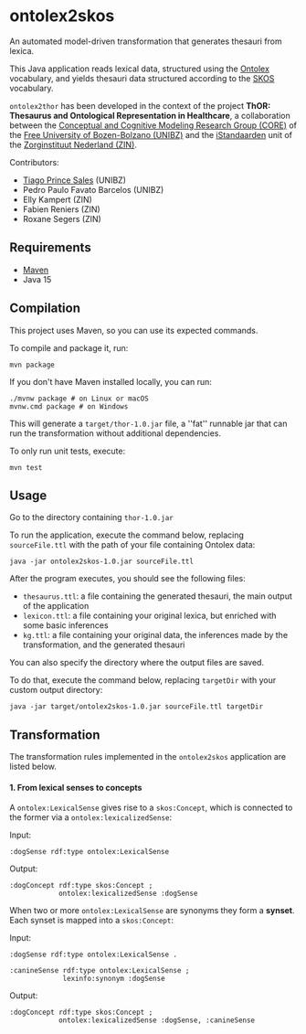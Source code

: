 # ontolex2skos

An automated model-driven transformation that generates thesauri from lexica.

This Java application reads lexical data, structured using the [Ontolex](https://www.w3.org/2016/05/ontolex/) vocabulary, and yields thesauri data structured according to the [SKOS](https://www.w3.org/2004/02/skos/) vocabulary.

`ontolex2thor` has been developed in the context of the project **ThOR: Thesaurus and Ontological Representation in Healthcare**, a collaboration between the [Conceptual and Cognitive Modeling Research Group (CORE)](https://www.inf.unibz.it/krdb/core/) of the [Free University of Bozen-Bolzano (UNIBZ)](https://unibz.it) and the [iStandaarden](https://istandaarden.nl) unit of the [Zorginstituut Nederland (ZIN)](https://www.zorginstituutnederland.nl).

Contributors:

* [Tiago Prince Sales](http://inf.unibz.it/~tpsales) (UNIBZ)
* Pedro Paulo Favato Barcelos (UNIBZ)
* Elly Kampert (ZIN)
* Fabien Reniers (ZIN)
* Roxane Segers (ZIN)

## Requirements

* [Maven](https://maven.apache.org)
* Java 15

## Compilation

This project uses Maven, so you can use its expected commands.

To compile and package it, run:

```shell
mvn package
```

If you don't have Maven installed locally, you can run:

```shell
./mvnw package # on Linux or macOS
mvnw.cmd package # on Windows
```

This will generate a `target/thor-1.0.jar` file, a ''fat'' runnable jar that can run the transformation without additional dependencies.

To only run unit tests, execute:

````shell
mvn test
````

## Usage

Go to the directory containing `thor-1.0.jar`

To run the application, execute the command below, replacing `sourceFile.ttl` with the path of your file containing Ontolex data:


```shell
java -jar ontolex2skos-1.0.jar sourceFile.ttl
```

After the program executes, you should see the following files:

* `thesaurus.ttl`: a file containing the generated thesauri, the main output of the application
* `lexicon.ttl`:  a file containing your original lexica, but enriched with some basic inferences
* `kg.ttl`: a file containing your original data, the inferences made by the transformation, and the generated thesauri

You can also specify the directory where the output files are saved.

To do that, execute the command below, replacing `targetDir` with your custom output directory:

```shell
java -jar target/ontolex2skos-1.0.jar sourceFile.ttl targetDir
```

## Transformation

The transformation rules implemented in the `ontolex2skos` application are listed below.

#### 1. From lexical senses to concepts

A `ontolex:LexicalSense` gives rise to a `skos:Concept`, which is connected to the former via a `ontolex:lexicalizedSense`:

Input: 

```
:dogSense rdf:type ontolex:LexicalSense         
```

Output:

```
:dogConcept rdf:type skos:Concept ;
            ontolex:lexicalizedSense :dogSense
```

When two or more `ontolex:LexicalSense` are synonyms they form a **synset**. Each synset is mapped into a `skos:Concept`:


Input:

```
:dogSense rdf:type ontolex:LexicalSense .         

:canineSense rdf:type ontolex:LexicalSense ;
             lexinfo:synonym :dogSense 
```

Output:

```
:dogConcept rdf:type skos:Concept ;
            ontolex:lexicalizedSense :dogSense, :canineSense 
```

